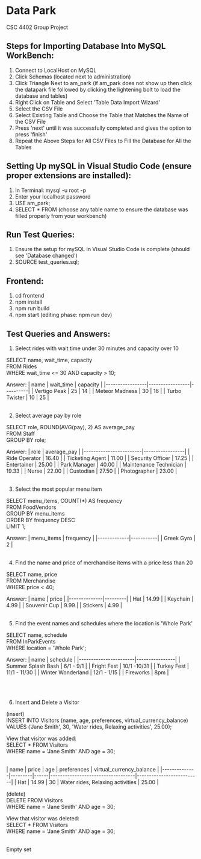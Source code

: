 # Data Park
CSC 4402 Group Project

## Steps for Importing Database Into MySQL WorkBench:
1. Connect to LocalHost on MySQL
2. Click Schemas (located next to administration)
3. Click Triangle Next to am_park (if am_park does not show up then click the datapark file followed by clicking the lightening bolt to load the database and tables)
4. Right Click on Table and Select 'Table Data Import Wizard'
5. Select the CSV File 
6. Select Existing Table and Choose the Table that Matches the Name of the CSV File
7. Press 'next' until it was successfully completed and gives the option to press 'finish'
8. Repeat the Above Steps for All CSV Files to Fill the Database for All the Tables

## Setting Up mySQL in Visual Studio Code (ensure proper extensions are installed):
1. In Terminal: mysql -u root -p
2. Enter your localhost password
3. USE am_park;
4. SELECT * FROM (choose any table name to ensure the database was filled properly from your workbench)

## Run Test Queries:
1. Ensure the setup for mySQL in Visual Studio Code is complete (should see 'Database changed')
2. SOURCE test_queries.sql;

## Frontend:
1. cd frontend
2. npm install
3. npm run build
4. npm start (editing phase: npm run dev)

## Test Queries and Answers:
1. Select rides with wait time under 30 minutes and capacity over 10<br>

SELECT name, wait_time, capacity<br>
FROM Rides<br>
WHERE wait_time <= 30 AND capacity > 10;<br>

Answer:
| name            | wait_time       | capacity |
|-----------------|-----------------|----------|
| Vertigo Peak    | 25              | 14       |
| Meteor Madness  | 30              | 16       |
| Turbo Twister   | 10              | 25       |
<br>
<br>


2. Select average pay by role<br>

SELECT role, ROUND(AVG(pay), 2) AS average_pay<br>
FROM Staff<br>
GROUP BY role;<br>

Answer:
| role                   | average_pay     |
|------------------------|-----------------|
| Ride Operator          | 16.40           |
| Ticketing Agent        | 11.00           |
| Security Officer       | 17.25           |
| Entertainer            | 25.00           |
| Park Manager           | 40.00           |
| Maintenance Technician | 19.33           |
| Nurse                  | 22.00           |
| Custodian              | 27.50           |
| Photographer           | 23.00           |
<br>
<br>


3. Select the most popular menu item<br>

SELECT menu_items, COUNT(*) AS frequency<br>
FROM FoodVendors<br>
GROUP BY menu_items<br>
ORDER BY frequency DESC<br>
LIMIT 1;<br>

Answer:
| menu_items  | frequency |
|-------------|-----------|
| Greek Gyro  | 2         |
<br>
<br>

4. Find the name and price of merchandise items with a price less than 20<br> 

SELECT name, price<br>
FROM Merchandise<br>
WHERE price < 40;<br>

Answer:
| name         | price   |
|--------------|---------|
| Hat          | 14.99   |
| Keychain     | 4.99    |
| Souvenir Cup | 9.99    |
| Stickers     | 4.99    |
<br>
<br>

5. Find the event names and schedules where the location is 'Whole Park'<br> 

SELECT name, schedule<br>
FROM InParkEvents<br>
WHERE location = 'Whole Park';<br>

Answer:
| name                  | schedule       |
|-----------------------|----------------|
| Summer Splash Bash    | 6/1 - 9/1      |
| Fright Fest           | 10/1 -10/31    |
| Turkey Fest           | 11/1  - 11/30  |
| Winter Wonderland     | 12/1 - 1/15    |
| Fireworks             | 8pm            |

<br>
<br>

6. Insert and Delete a Visitor<br>

(insert)<br>
INSERT INTO Visitors (name, age, preferences, virtual_currency_balance)<br>
VALUES ('Jane Smith', 30, 'Water rides, Relaxing activities', 25.00);

View that visitor was added:<br>
SELECT * FROM Visitors<br>
WHERE name = 'Jane Smith' AND age = 30;<br>

<br>
| name         | price   | age  | preferences                       | virtual_currency_balance |
|--------------|---------|------|-----------------------------------|--------------------------|
| Hat          | 14.99   | 30   | Water rides, Relaxing activities  | 25.00                    |


(delete)<br>
DELETE FROM Visitors<br>
WHERE name = 'Jane Smith' AND age = 30;

View that visitor was deleted: <br>
SELECT * FROM Visitors<br>
WHERE name = 'Jane Smith' AND age = 30;<br><br>

Empty set